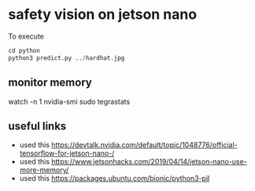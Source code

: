 # safety vision on jetson nano

To execute

``` python
cd python
python3 predict.py ../hardhat.jpg
```

## monitor memory
watch -n 1 nvidia-smi
sudo tegrastats


## useful links

- used this https://devtalk.nvidia.com/default/topic/1048776/official-tensorflow-for-jetson-nano-/
- used this https://www.jetsonhacks.com/2019/04/14/jetson-nano-use-more-memory/
- used this https://packages.ubuntu.com/bionic/python3-pil
